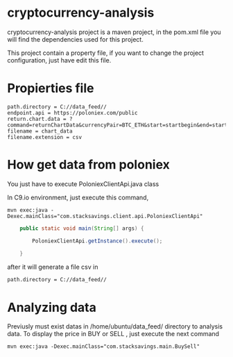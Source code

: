 # cryptocurrency-analysis
cryptocurrency-analysis project is a maven project, in the pom.xml file you will find the dependencies used for this project.

This project contain a property file, if you want to change the project configuration, just have edit this file.

# Propierties file
```property
path.directory = C://data_feed//
endpoint.api = https://poloniex.com/public
return.chart.data = ?command=returnChartData&currencyPair=BTC_ETH&start=startbegin&end=startend&period=300
filename = chart_data
filename.extension = csv
```

# How get data from poloniex

You just have to execute PoloniexClientApi.java class

In C9.io environment, just execute this command,

```linux
mvn exec:java -Dexec.mainClass="com.stacksavings.client.api.PoloniexClientApi"
```

```java
	public static void main(String[] args) {

		PoloniexClientApi.getInstance().execute();
		
	}
```

 after it will generate a file csv in 

```property
path.directory = C://data_feed//
```

# Analyzing data

Previusly must exist datas in /home/ubuntu/data_feed/ directory to analysis data.
To display the price in BUY or SELL , just execute the next command

```linux
mvn exec:java -Dexec.mainClass="com.stacksavings.main.BuySell"
```

